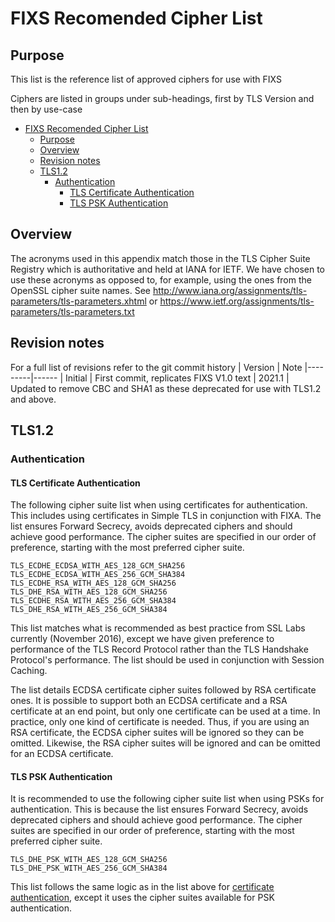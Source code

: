 # FIXS Recomended Cipher List
## Purpose
This list is the reference list of approved ciphers for use with FIXS

Ciphers are listed in groups under sub-headings, first by TLS Version and then by use-case

- [FIXS Recomended Cipher List](#fixs-recomended-cipher-list)
    - [Purpose](#purpose)
    - [Overview](#overview)
    - [Revision notes](#revision-notes)
    - [TLS1.2](#tls12)
        - [Authentication](#authentication)
            - [TLS Certificate Authentication](#tls-certificate-authentication)
            - [TLS PSK Authentication](#tls-psk-authentication)

## Overview
The acronyms used in this appendix match those in the TLS Cipher Suite Registry which is authoritative and held at IANA for IETF. We have chosen to use these acronyms as opposed to, for example, using the ones from the OpenSSL cipher suite names. See
http://www.iana.org/assignments/tls-parameters/tls-parameters.xhtml or https://www.ietf.org/assignments/tls-parameters/tls-parameters.txt

## Revision notes
For a full list of revisions refer to the git commit history
| Version | Note
|---------|------
| Initial | First commit, replicates FIXS V1.0 text
| 2021.1  | Updated to remove CBC and SHA1 as these deprecated for use with TLS1.2 and above.

## TLS1.2

### Authentication
#### TLS Certificate Authentication
The following cipher suite list when using certificates for authentication. This includes using certificates in Simple TLS in conjunction with FIXA. The list ensures Forward Secrecy, avoids deprecated ciphers and should achieve good performance. The cipher suites are specified in our order of preference, starting with the most preferred cipher suite.

```
TLS_ECDHE_ECDSA_WITH_AES_128_GCM_SHA256
TLS_ECDHE_ECDSA_WITH_AES_256_GCM_SHA384
TLS_ECDHE_RSA_WITH_AES_128_GCM_SHA256
TLS_DHE_RSA_WITH_AES_128_GCM_SHA256
TLS_ECDHE_RSA_WITH_AES_256_GCM_SHA384
TLS_DHE_RSA_WITH_AES_256_GCM_SHA384
```
This list matches what is recommended as best practice from SSL Labs currently (November 2016), except we have given preference to performance of the TLS Record Protocol rather than the TLS Handshake Protocol's performance. The list should be used in conjunction with Session Caching.

The list details ECDSA certificate cipher suites followed by RSA certificate ones. It is possible to support both an ECDSA certificate and a RSA certificate at an end point, but only one certificate can be used at a time. In practice, only one kind of certificate is needed. Thus, if you are using an RSA certificate, the ECDSA cipher suites will be ignored so they can be omitted. Likewise, the RSA cipher suites will be ignored and can be omitted for an ECDSA certificate.

#### TLS PSK Authentication

It is recommended to use the following cipher suite list when using PSKs for authentication. This is because the list ensures Forward Secrecy, avoids deprecated ciphers and should achieve good performance. The cipher suites are specified in our order of preference, starting with the most preferred cipher suite.
```
TLS_DHE_PSK_WITH_AES_128_GCM_SHA256
TLS_DHE_PSK_WITH_AES_256_GCM_SHA384
```
This list follows the same logic as in the list above for [certificate authentication](#tls-certificate-authentication), except it uses the cipher suites available for PSK authentication.
